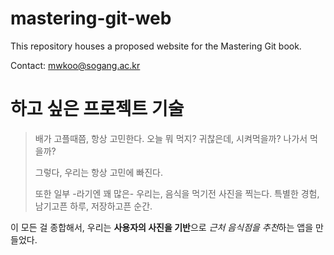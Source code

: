 # mastering-git-web

This repository houses a proposed website for the Mastering Git book.

Contact: mwkoo@sogang.ac.kr


# 하고 싶은 프로젝트 기술

> 배가 고플때쯤, 항상 고민한다. 오늘 뭐 먹지?
귀찮은데, 시켜먹을까? 나가서 먹을까?
>
> 그렇다, 우리는 항상 고민에 빠진다.
>
> 또한 일부 -라기엔 꽤 많은- 우리는, 음식을 먹기전 사진을 찍는다.
특별한 경험, 남기고픈 하루, 저장하고픈 순간.

이 모든 걸 종합해서, 우리는 **사용자의 사진을 기반**으로 *근처 음식점을 추천*하는 앱을 만들었다.
